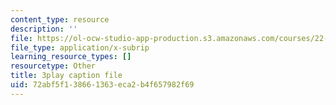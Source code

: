```yaml
---
content_type: resource
description: ''
file: https://ol-ocw-studio-app-production.s3.amazonaws.com/courses/22-01-introduction-to-nuclear-engineering-and-ionizing-radiation-fall-2016/72abf5f138661363eca2b4f657982f69_NXrGOd7gdMw.srt
file_type: application/x-subrip
learning_resource_types: []
resourcetype: Other
title: 3play caption file
uid: 72abf5f1-3866-1363-eca2-b4f657982f69
---
```

